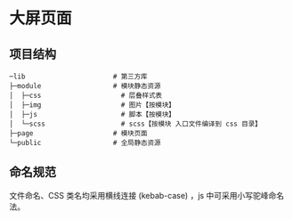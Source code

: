 # 大屏页面

## 项目结构

``` shell 
─lib                      # 第三方库
├─module                  # 模块静态资源      
│  ├─css                    # 层叠样式表 
│  ├─img                    # 图片【按模块】
│  ├─js                     # 脚本【按模块】
│  └─scss                   # scss【按模块 入口文件编译到 css 目录】
├─page                    # 模块页面
└─public                  # 全局静态资源
```

## 命名规范

文件命名、CSS 类名均采用横线连接 (kebab-case) ，js 中可采用小写驼峰命名法。
